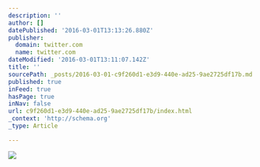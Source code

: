 ```yaml
---
description: ''
author: []
datePublished: '2016-03-01T13:13:26.880Z'
publisher:
  domain: twitter.com
  name: twitter.com
dateModified: '2016-03-01T13:11:07.142Z'
title: ''
sourcePath: _posts/2016-03-01-c9f260d1-e3d9-440e-ad25-9ae2725df17b.md
published: true
inFeed: true
hasPage: true
inNav: false
url: c9f260d1-e3d9-440e-ad25-9ae2725df17b/index.html
_context: 'http://schema.org'
_type: Article

---
```

![](https://pbs.twimg.com/media/CZxBGQVWIAESdH-.jpg)